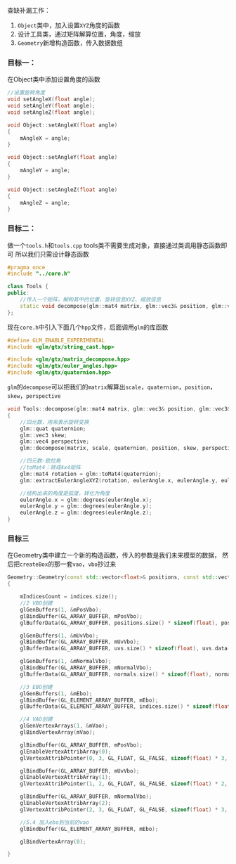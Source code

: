 查缺补漏工作：
1. `Object`类中，加入设置`XYZ`角度的函数
2. 设计工具类，通过矩阵解算位置，角度，缩放
3. `Geometry`新增构造函数，传入数据数组

### 目标一：
在Object类中添加设置角度的函数
```cpp
//设置旋转角度
void setAngleX(float angle);
void setAngleY(float angle);
void setAngleZ(float angle);
```

```cpp
void Object::setAngleX(float angle)
{
	mAngleX = angle;
}

void Object::setAngleY(float angle)
{
	mAngleY = angle;
}

void Object::setAngleZ(float angle)
{
	mAngleZ = angle;
}
```

### 目标二：
做一个`tools.h`和`tools.cpp`
tools类不需要生成对象，直接通过类调用静态函数即可
所以我们只需设计静态函数
```cpp
#pragma once
#include "../core.h"

class Tools {
public:
	//传入一个矩阵，解构其中的位置、旋转信息XYZ、缩放信息
	static void decompose(glm::mat4 matrix, glm::vec3& position, glm::vec3& eulerAngle, glm::vec3& scale);
};
```
现在`core.h`中引入下面几个`hpp`文件，后面调用`glm`的库函数
```cpp
#define GLM_ENABLE_EXPERIMENTAL
#include <glm/gtx/string_cast.hpp>

#include <glm/gtx/matrix_decompose.hpp>
#include <glm/gtx/euler_angles.hpp>
#include <glm/gtx/quaternion.hpp>
```
`glm`的`decompose`可以把我们的`matrix`解算出`scale`，`quaternion`，`position`，`skew`，`perspective`
```cpp
void Tools::decompose(glm::mat4 matrix, glm::vec3& position, glm::vec3& eulerAngle, glm::vec3& scale)
{
	//四元数，用来表示旋转变换
	glm::quat quaternion;
	glm::vec3 skew;
	glm::vec4 perspective;
	glm::decompose(matrix, scale, quaternion, position, skew, perspective);

	//四元数-欧拉角
	//toMat4：转成4x4矩阵
	glm::mat4 rotation = glm::toMat4(quaternion);
	glm::extractEulerAngleXYZ(rotation, eulerAngle.x, eulerAngle.y, eulerAngle.z);

	//结构出来的角度是弧度，转化为角度
	eulerAngle.x = glm::degrees(eulerAngle.x);
	eulerAngle.y = glm::degrees(eulerAngle.y);
	eulerAngle.z = glm::degrees(eulerAngle.z);
}
```

### 目标三
在Geometry类中建立一个新的构造函数，传入的参数是我们未来模型的数据，
然后把`createBox`的那一套`vao`，`vbo`抄过来
```cpp
Geometry::Geometry(const std::vector<float>& positions, const std::vector<float>& normals, const std::vector<float>& uvs, const std::vector<unsigned int>& indices)
{

	mIndicesCount = indices.size();
	//2 VBO创建
	glGenBuffers(1, &mPosVbo);
	glBindBuffer(GL_ARRAY_BUFFER, mPosVbo);
	glBufferData(GL_ARRAY_BUFFER, positions.size() * sizeof(float), positions.data(), GL_STATIC_DRAW);

	glGenBuffers(1, &mUvVbo);
	glBindBuffer(GL_ARRAY_BUFFER, mUvVbo);
	glBufferData(GL_ARRAY_BUFFER, uvs.size() * sizeof(float), uvs.data(), GL_STATIC_DRAW);

	glGenBuffers(1, &mNormalVbo);
	glBindBuffer(GL_ARRAY_BUFFER, mNormalVbo);
	glBufferData(GL_ARRAY_BUFFER, normals.size() * sizeof(float), normals.data(), GL_STATIC_DRAW);

	//3 EBO创建
	glGenBuffers(1, &mEbo);
	glBindBuffer(GL_ELEMENT_ARRAY_BUFFER, mEbo);
	glBufferData(GL_ELEMENT_ARRAY_BUFFER, indices.size() * sizeof(float), indices.data(), GL_STATIC_DRAW);

	//4 VAO创建
	glGenVertexArrays(1, &mVao);
	glBindVertexArray(mVao);

	glBindBuffer(GL_ARRAY_BUFFER, mPosVbo);
	glEnableVertexAttribArray(0);
	glVertexAttribPointer(0, 3, GL_FLOAT, GL_FALSE, sizeof(float) * 3, (void*)0);

	glBindBuffer(GL_ARRAY_BUFFER, mUvVbo);
	glEnableVertexAttribArray(1);
	glVertexAttribPointer(1, 2, GL_FLOAT, GL_FALSE, sizeof(float) * 2, (void*)0);

	glBindBuffer(GL_ARRAY_BUFFER, mNormalVbo);
	glEnableVertexAttribArray(2);
	glVertexAttribPointer(2, 3, GL_FLOAT, GL_FALSE, sizeof(float) * 3, (void*)0);

	//5.4 加入ebo到当前的vao
	glBindBuffer(GL_ELEMENT_ARRAY_BUFFER, mEbo);

	glBindVertexArray(0);

}
```
<!--stackedit_data:
eyJoaXN0b3J5IjpbLTcyMTY0MDg0LC05NjExMzQzNzYsMTc4Nj
I0MjE0NywtMTczMDg3NjU4OSwtMTAyMDY4NjQ5M119
-->